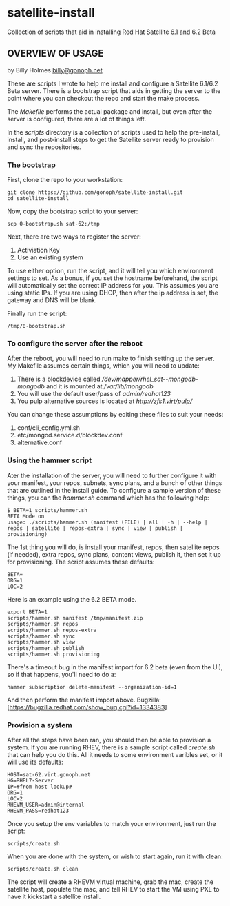 # satellite-install
Collection of scripts that aid in installing Red Hat Satellite 6.1 and 6.2 Beta

## OVERVIEW OF USAGE
by Billy Holmes <billy@gonoph.net>

These are scripts I wrote to help me install and configure a Satellite 6.1/6.2 Beta server. There is a bootstrap script that aids in getting the server to the point where you can checkout the repo and start the make process.

The *Makefile* performs the actual package and install, but even after the server is configured, there are a lot of things left.

In the *scripts* directory is a collection of scripts used to help the pre-install, install, and post-install steps to get the Satellite server ready to provision and sync the repositories.

### The bootstrap

First, clone the repo to your workstation:

    git clone https://github.com/gonoph/satellite-install.git
    cd satellite-install

Now, copy the bootstrap script to your server:

    scp 0-bootstrap.sh sat-62:/tmp

Next, there are two ways to register the server:

1. Activiation Key
2. Use an existing system

To use either option, run the script, and it will tell you which environment settings to set. As a bonus, if you set the hostname beforehand, the script will automatically set the correct IP address for you. This assumes you are using static IPs. If you are using DHCP, then after the ip address is set, the gateway and DNS will be blank.

Finally run the script:

    /tmp/0-bootstrap.sh

### To configure the server after the reboot

After the reboot, you will need to run make to finish setting up the server. My Makefile assumes certain things, which you will need to update:

1. There is a blockdevice called */dev/mapper/rhel_sat--mongodb-mongodb* and it is mounted at */var/lib/mongodb*
2. You will use the default user/pass of *admin/redhat123*
3. You pulp alternative sources is located at *http://zfs1.virt/pulp/*

You can change these assumptions by editing these files to suit your needs:

1. conf/cli_config.yml.sh
2. etc/mongod.service.d/blockdev.conf
3. alternative.conf

### Using the hammer script

Ater the installation of the server, you will need to further configure it with your manifest, your repos, subnets, sync plans, and a bunch of other things that are outlined in the install guide. To configure a sample version of these things, you can the *hammer.sh* command which has the following help:

    $ BETA=1 scripts/hammer.sh
    BETA Mode on
    usage: ./scripts/hammer.sh (manifest (FILE) | all | -h | --help | repos | satellite | repos-extra | sync | view | publish | provisioning)

The 1st thing you will do, is install your manifest, repos, then satellite repos (if needed), extra repos, sync plans, content views, publish it, then set it up for provisioning. The script assumes these defaults:

    BETA=
    ORG=1
    LOC=2

Here is an example using the 6.2 BETA mode.

    export BETA=1
    scripts/hammer.sh manifest /tmp/manifest.zip
    scripts/hammer.sh repos
    scripts/hammer.sh repos-extra
    scripts/hammer.sh sync
    scripts/hammer.sh view
    scripts/hammer.sh publish
    scripts/hammer.sh provisioning

There's a timeout bug in the manifest import for 6.2 beta (even from the UI), so if that happens, you'll need to do a:

    hammer subscription delete-manifest --organization-id=1

And then perform the manifest import above. Bugzilla: [https://bugzilla.redhat.com/show_bug.cgi?id=1334383]

### Provision a system

After all the steps have been ran, you should then be able to provision a system. If you are running RHEV, there is a sample script called *create.sh* that can help you do this. All it needs to some environment varibles set, or it will use its defaults:

    HOST=sat-62.virt.gonoph.net
    HG=RHEL7-Server
    IP=#from host lookup#
    ORG=1
    LOC=2
    RHEVM_USER=admin@internal
    RHEVM_PASS=redhat123

Once you setup the env variables to match your environment, just run the script:

    scripts/create.sh

When you are done with the system, or wish to start again, run it with clean:

    scripts/create.sh clean

The script will create a RHEVM virtual machine, grab the mac, create the satellite host, populate the mac, and tell RHEV to start the VM using PXE to have it kickstart a satellite install.
